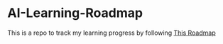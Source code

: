 # AI-Learning-Roadmap
This is a repo to track my learning progress by following [This Roadmap](https://i.am.ai/roadmap)
